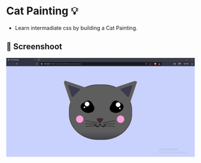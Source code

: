 # Cat Painting :bulb: 

- Learn intermadiate css by building a Cat Painting.

## :camera_flash: Screenshoot

![Alt text](image.png)